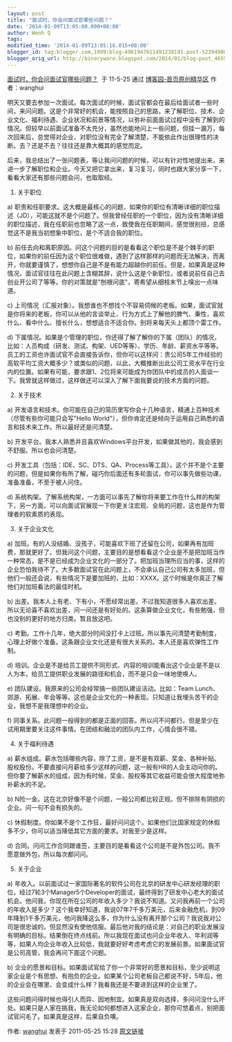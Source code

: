 ```yaml
---
layout: post
title: "面试时，你会问面试官哪些问题？"
date: '2014-01-09T13:05:00.000+08:00'
author: Wenh Q
tags:
modified_time: '2014-01-09T13:05:16.015+08:00'
blogger_id: tag:blogger.com,1999:blog-4961947611491238191.post-5239490094997764662
blogger_orig_url: http://binaryware.blogspot.com/2014/01/blog-post_4659.html
---
```

[面试时，你会问面试官哪些问题？](http://www.cnblogs.com/wanghui9072229/archive/2011/05/25/2056698.html)  于
11-5-25 通过 [博客园-首页原创精华区](http://www.cnblogs.com/)
作者：wanghui


明天又要去参加一次面试。每次面试的时候，面试官都会在最后给面试者一些时间，来问问题。这是个非常好的机会，能按照自己的思路，来了解职位、技术、企业文化、福利待遇、企业状况和前景等情况，以弥补前面面试过程中没有了解到的情况。但较早以前面试准备不太充分，虽然也能地问上一些问题，但挂一漏万，每次回来后，总觉得对企业、对职位没有完全了解清楚，不能依此作出很理性的决断。去？还是不去？往往还是靠大概其的感觉而定。

后来，我总结出了一张问题表，等让我问问题的时候，可以有针对性地提出来，来进一步了解职位和企业。今天又把它拿出来，复习复习，同时也跟大家分享一下，看看大家还有那些问题会问，也取取经。

1. 关于职位

a)
职责和任职要求。这大概是最核心的问题，如果你的职位有清晰详细的职位描述（JD），可能这就不是个问题了。但我曾经任职的一个职位，因为没有清晰详细的职位描述，我在任职前也忽略了这一点，致使我在任职期间，感觉很别扭，总感觉这不是我当初想象中职位，是个不适合我的职位。

b)
前任去向和离职原因。问这个问题的目的是看看这个职位是不是个棘手的职位，如果你的前任因为这个职位很难做，遇到了这样那样的问题而无法解决，而离开，你就要谨慎了，想想你自己是不是有能力超越你的前任。但是，如果真是这种情况，面试官往往在此问题上含糊其辞，说什么这是个新职位，或者说前任自己去创业开公司了等等。你的对策就是"刨根问底"，寄希望从细枝末节上嗅出一点味道。

c)
上司情况（汇报对象）。我想谁也不想找个不容易伺候的老板。如果，面试官就是你将来的老板，你可以从他的言谈举止、行为方式上了解他的脾气、秉性，喜欢什么、看中什么、擅长什么，想想适合不适合你。别将来每天头上都顶个雷工作。

d)
下属情况。如果是个管理的职位，你还得了解了解你的下属（团队）的情况，比如：人员构成（研发、测试、构架、UED等等）、学历、年龄、薪资水平等等。员工的工资也许面试官不会直接告诉你，但你可以这样问：贵公司5年工作经验的高软平均工资大概多少？或类似的问题，以此，大概推断出此公司工资水平在行业内的位置。如果有可能，要求跟1、2位将来可能成为你团队中的成员的人面谈一下。我曾就这样做过，这样做还可以深入了解下面我要说的技术方面的问题。

2. 关于技术

a)
开发语言和技术。你可能在自己的简历里写你会十几种语言，精通上百种技术（尽管有些你可能只会写"Hello
World"），但你肯定还是倾向于运用自己熟悉的语言和技术来工作。所以最好还是问清楚。

b)
开发平台。我本人熟悉并且喜欢Windows平台开发，如果做其他的，我会感到不舒服。所以也会问清楚。

c)
开发工具（包括：IDE、SC、DTS、QA、Process等工具）。这个并不是个主要的问题，但是如果你有所了解，碰巧你后面还有多轮面试，你可以事先做些功课，准备准备，不至于被人问住。

d)
系统构架。了解系统构架，一方面可以事先了解你将来要工作在什么样的构架下，另一方面，可以向面试官展现一下你更关注宏观、全局的问题，这也是作为管理者的软素质的表现。

3. 关于企业文化

a)
加班。有的人没结婚、没孩子，可能喜欢下班了还留在公司，如果再有加班费，那就更好了。但我问这个问题，主要目的是想看看这个企业是不是把加班当作一种常态，是不是已经成为企业文化的一部分了。把加班当理所应当的事，这样的企业恐怕我待不了。大多数面试官在此问题上，不会承认自己公司有太多加班，但他们一般还会说，有些情况下是要加班的，比如：XXXX。这个时候是你真正了解他们对加班看法的最佳时机。

b)
出差。我本人上有老、下有小，不愿经常出差。不过我知道很多人喜欢出差。所以无论喜不喜欢出差，问一问还是有好处的。这条算做企业文化，有些勉强，但也没别的更好的地方归类。暂且放这吧。

c)
考勤。工作十几年，绝大部分时间没打卡上过班。所以事先问清楚考勤制度，心理上好做个准备。这条跟企业文化还是有很大关系的。本人还是喜欢弹性工作制。

d)
培训。企业是不是给员工提供不同形式、内容的培训能看出这个企业是不是以人为本，给员工提供职业发展的路径和机会，而不是只会一味地使唤人。

e) 团队建设。我原来的公司会经常搞一些团队建设活动。比如：Team
Lunch、郊游、拓展、年会等等。这也是企业文化的一种表现。只知道让我埋头苦干的企业，我想不是我理想中的企业。

f)
同事关系。此问题一般得到的都是正面的回答。所以问不问都行。但是至少在试用期里要关注这件事情。在团结和融洽的团队内工作，心情会很不错。

4. 关于福利待遇

a)
薪水组成。薪水包括哪些内容，除了工资，是不是有双薪、奖金、各种补贴、股权股份。不要直接问月薪给多少这样的问题，这一般有HR的人会主动问你的。但你要了解薪水的组成，因为有时候，奖金、股权等其它收益可能会很大程度地弥补薪水的不足。

b)
N险一金。这在北京好像不是个问题，一般公司都比较正规。但不排除有阴损的企业。问一句不会有损失的。

c)
休假制度。你如果不是个工作狂，最好问问这个。如果他们比国家规定的休假多不少，你可以适当降低其它方面的要求。对我至少是这样。

d)
合同。问问工作合同跟谁签，主要目的是看看这个公司是不是外包公司。我不愿意做外包，所以每次都问问。

5. 关于企业

a)
年收入。以前面试过一家国际著名的软件公司在北京的研发中心研发经理的职位，经过7轮3个Manager5个Developer的面试，最终得到了研发中心老大的面试机会。他问我，你现在所在公司的年收入多少？我说不知道。又问我再前一个公司的年收入是多少？这个我幸好知道，我说07年7千多万美元，后来金融危机，到09年降到1千多万美元，他问我降这么多，你为什么没有离开那个公司？我说我对公司是很忠诚的。但显然没有使他信服。最后他对我的结论是：对自己的职业发展没有明确的目标。结果倒在终点线前。所以我现在面试也问企业年收入、年利润等等，如果人均企业年收入比较低，我就要好好考虑考虑它的发展前景。如果面试官是公司高管，我会再问下面这个问题。

b)
企业的愿景和目标。如果面试官给了你一个非常好的愿景和目标，至少说明这家企业是个有思想、有抱负的企业。如果某个公司老板自己都说不好，5年后，他的企业会在哪里、会变成什么样？我看我还是不要进到这样的企业里了。

这些问题问得时候也得引人而异、因地制宜。如果真是双向选择，多问问没什么坏处。如果只是人家在挑我，我无论如何都想进入这家企业，那你可悠着点，别把面试官问毛了。如果真是这样，后果自负噢。

作者: [wanghui](http://www.cnblogs.com/wanghui9072229/) 发表于
2011-05-25 15:28
[原文链接](http://www.cnblogs.com/wanghui9072229/archive/2011/05/25/2056698.html)
